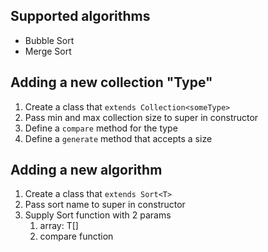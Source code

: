 ## Supported algorithms

- Bubble Sort
- Merge Sort

## Adding a new collection "Type"

1. Create a class that `extends Collection<someType>`
2. Pass min and max collection size to super in constructor
3. Define a `compare` method for the type
4. Define a `generate` method that accepts a size

## Adding a new algorithm

1. Create a class that `extends Sort<T>`
2. Pass sort name to super in constructor
3. Supply Sort function with 2 params
   1. array: T[]
   2. compare function
